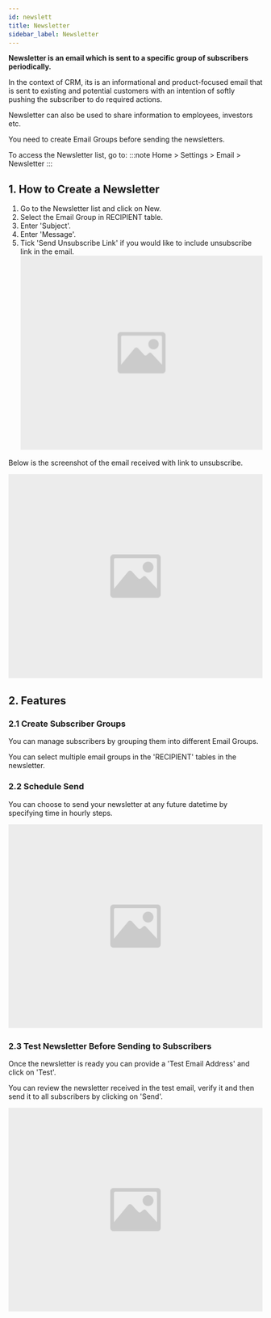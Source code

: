 ```yaml
---
id: newslett
title: Newsletter
sidebar_label: Newsletter
---
```


**Newsletter is an email which is sent to a specific group of subscribers periodically.**

In the context of CRM, its is an informational and product-focused email that is sent to existing and potential customers with an intention of softly pushing the subscriber to do required actions.

Newsletter can also be used to share information to employees, investors etc.

You need to create Email Groups before sending the newsletters.

To access the Newsletter list, go to:
:::note
Home > Settings > Email > Newsletter
:::

## 1. How to Create a Newsletter

1. Go to the Newsletter list and click on New.
1. Select the Email Group in RECIPIENT table.
1. Enter 'Subject'.
1. Enter 'Message'.
1. Tick 'Send Unsubscribe Link' if you would like to include unsubscribe link in the email.
   ![image](images/image.jpg)

Below is the screenshot of the email received with link to unsubscribe.

![image](images/image.jpg)

## 2. Features

### 2.1 Create Subscriber Groups

You can manage subscribers by grouping them into different Email Groups.

You can select multiple email groups in the 'RECIPIENT' tables in the newsletter.

### 2.2 Schedule Send

You can choose to send your newsletter at any future datetime by specifying time in hourly steps.

![image](images/image.jpg)

### 2.3 Test Newsletter Before Sending to Subscribers

Once the newsletter is ready you can provide a 'Test Email Address' and click on 'Test'.

You can review the newsletter received in the test email, verify it and then send it to all subscribers by clicking on 'Send'.

![image](images/image.jpg)